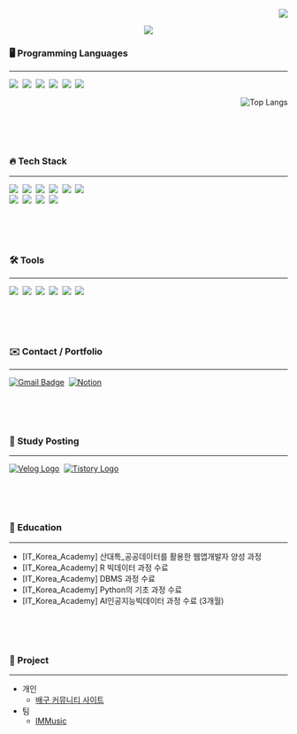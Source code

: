 
<div align="right">

![](https://komarev.com/ghpvc/?username=ohyo555&color=orange)
</div>

<div align="center">
  <img src="https://github.com/ohyo555/Ohyo555/assets/153146836/d09d02a6-6e6b-413f-b942-5309874395de" />
</div>

<h3>🖥️ Programming Languages</h3>
<hr>
<div>
  <img src="https://img.shields.io/badge/java-007396?style=flat&logo=java&logoColor=white"/>&nbsp  <!-- Java -->
  <img src="https://img.shields.io/badge/Javascript-F7DF1E?style=flat&logo=Javascript&logoColor=white"/>&nbsp <!-- Javascript -->
  <img src="https://img.shields.io/badge/python%20-%2314354C.svg?style=flat&logo=Python&logoColor=white"/>&nbsp  <!-- Python -->
  <img src="https://img.shields.io/badge/MySQL-4479A1?style=flat&logo=MySQL&logoColor=white"/>&nbsp  <!-- Mysql -->
  <img src="https://img.shields.io/badge/R-007AFF?style=flat&logo=R&logoColor=white"/>&nbsp  <!-- R -->
  <img src="https://img.shields.io/badge/csharp-512BD4?style=flat&logo=csharp&logoColor=white"/>&nbsp  <!-- C# -->

  <div align="right">
  
  ![Top Langs](https://github-readme-stats.vercel.app/api/top-langs/?username=ohyo555&layout=compact&theme=apprentice)
  </div>
  
</div>

<br /><br /><br />

<h3 >🔥 Tech Stack</h3>
<hr>
<div>
  <img src="https://img.shields.io/badge/HTML-E34F26?style=flat&logo=html5&logoColor=white"/>&nbsp  <!-- html -->
  <img src="https://img.shields.io/badge/CSS-1572B6?style=flat&logo=css3&logoColor=white"/>&nbsp <!-- css -->
  <img src="https://img.shields.io/badge/Spring-6DB33F?style=flat&logo=Spring&logoColor=white"/>&nbsp <!-- Spring -->
  <img src="https://img.shields.io/badge/react-61DAFB?style=flat&logo=react&logoColor=white"/>&nbsp <!-- React -->
  <img src="https://img.shields.io/badge/jQuery-0769AD?style=flat&logo=jQuery&logoColor=white"/>&nbsp <!-- jQuery -->
  <img src="https://img.shields.io/badge/Selenium-43B02A?style=flat&logo=Selenium&logoColor=white"/>&nbsp <!-- Selenium -->
<br/>
  <img src="https://img.shields.io/badge/pandas-150458.svg?style=flat&logo=pandas&logoColor=white" />&nbsp <!-- pandas -->
  <img src="https://img.shields.io/badge/numpy-4d77cf.svg?style=flat&logo=numpy&logoColor=white" />&nbsp <!-- numpy -->
  <img src="https://img.shields.io/badge/Matplotlib-11557c.svg?style=flat&logo=Matplotlib&logoColor=white" />&nbsp <!-- Matplotlib -->
  <img src="https://img.shields.io/badge/Seaborn-3670A0?style=flat&logo=Seaborn&logoColor=ffdd54" />&nbsp <!-- Seaborn -->
</div>

<br /><br /><br />

<!-- <h3 align="center">📙  Studying  📙</h3> -->

<h3>🛠 Tools</h3>
<hr>
<div>
  <img src="https://img.shields.io/badge/github-20232a.svg?style=flat&logo=github&logoColor=white" />&nbsp <!-- Github -->
  <img src="https://img.shields.io/badge/Git-F05032?style=flat&logo=git&logoColor=white"/>&nbsp <!-- Git -->
  <img src="https://img.shields.io/badge/figma-1b024f?style=flat&logo=figma&logoColor=white"/>&nbsp <!-- Figma -->
  <img src="https://img.shields.io/badge/VSCode-2C2C32.svg?style=flat&logo=visual-studio-code&logoColor=22ABF3" />&nbsp <!-- visual-studio-code -->
  <img src="https://img.shields.io/badge/eclipseide-2C2255.svg?style=flat&logo=eclipseide&logoColor=white" />&nbsp <!-- Eclipse -->
  <img src="https://img.shields.io/badge/intellijidea-2C2C32.svg?style=flat&logo=intellijidea&logoColor=white" />&nbsp <!-- intellijidea -->
  
</div>
  
<br /><br /><br />

<h3>✉️ Contact / Portfolio </h3>
<hr>
<div >
  <a href="mailto:555gywn@gmail.com" target="_blank"> <!-- Gmail -->
  <img src="https://img.shields.io/badge/555gywn%40gmail.com-c14438?style=flat&logo=Gmail&logoColor=white" alt="Gmail Badge"></a>&nbsp
  <a href="" target="_blank"> <!-- Notion -->
  <img src="https://img.shields.io/badge/Notion-d9d9d9.svg?style=flat&logo=Notion&logoColor=black" alt="Notion"></a>&nbsp
</div>

<br /><br /><br />

<h3>📝 Study Posting </h3>
<hr>
<div >
  <a href="https://velog.io/@ohyo555/posts" target="_blank"> <!-- Velog -->
  <img src="https://img.shields.io/badge/Velog-20C997?style=flat&logo=velog&logoColor=white" alt="Velog Logo"></a>&nbsp
  <a href="https://ohyohyo.tistory.com" target="_blank"> <!-- Tistory -->
  <img src="https://img.shields.io/badge/Tistory-FF5722?style=flat&logo=tistory&logoColor=white" alt="Tistory Logo"></a>&nbsp
</div>

<br /><br /><br />

<h3>🚩 Education</h3>
<hr>
<ul>
  <li> [IT_Korea_Academy] 산대특_공공데이터를 활용한 웹앱개발자 양성 과정 </li>
  <li> [IT_Korea_Academy] R 빅데이터 과정 수료  </li>
  <li> [IT_Korea_Academy] DBMS 과정 수료 </li>
  <li> [IT_Korea_Academy] Python의 기초 과정 수료 </li>
  <li> [IT_Korea_Academy] AI인공지능빅데이터 과정 수료 (3개월) </li>
</ul>

<br /><br /><br />

<h3>💽 Project</h3>
<hr>
<ul>
  <li>개인
    <ul>
      <li><a href="https://github.com/ohyo555/my_project_03">배구 커뮤니티 사이트</a>
      </li>
    </ul>
  <li>팀
    <ul>
      <li>
        <a href="https://github.com/ohyo555/IMMusic_project">IMMusic</a>
      </li>
    </ul>
  </li>
</ul>

<br /><br /><br />

